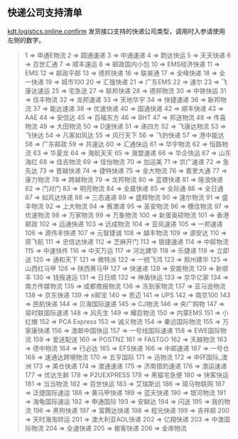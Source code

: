 ## 快递公司支持清单

[kdt.logistics.online.confirm](http://open.youzan.com/apilist/detail/logistics?name=kdt.logistics.online.confirm) 发货接口支持的快递公司类型，调用时入参请使用左侧的数字。

> 1 => 申通E物流
> 2 => 圆通速递
> 3 => 中通速递
> 4 => 韵达快运
> 5 => 天天快递
> 6 => 百世汇通
> 7 => 顺丰速运
> 8 => 邮政国内小包
> 10 => EMS经济快递
> 11 => EMS
> 12 => 邮政平邮
> 13 => 德邦快递
> 16 => 联昊通
> 17 => 全峰快递
> 18 => 全一快递
> 19 => 城市100
> 20 => 汇强快递
> 21 => 广东EMS
> 22 => 速尔
> 23 => 飞康达速运
> 25 => 宅急送
> 27 => 联邦快递
> 28 => 德邦物流
> 30 => 中铁快运
> 31 => 信丰物流
> 32 => 龙邦速递
> 33 => 天地华宇
> 34 => 快捷速递
> 36 => 新邦物流
> 37 => 能达速递
> 38 => 优速快递
> 40 => 国通快递
> 42 => 顺丰快递
> 43 => AAE
> 44 => 安信达
> 45 => 百福东方
> 46 => BHT
> 47 => 邦送物流
> 48 => 传喜物流
> 49 => 大田物流
> 50 => D速快递
> 51 => 递四方
> 52 => 飞康达物流
> 53 => 飞快达
> 54 => 凡客如风达
> 55 => 风行天下
> 56 => 飞豹快递
> 57 => 港中能达
> 58 => 广东邮政
> 59 => 共速达
> 60 => 汇通快运
> 61 => 华宇物流
> 62 => 恒路物流
> 63 => 华夏龙
> 64 => 海航天天
> 65 => 海盟速递
> 66 => 华企快运
> 67 => 山东海红
> 68 => 佳吉物流
> 69 => 佳怡物流
> 70 => 加运美
> 71 => 京广速递
> 72 => 急先达
> 73 => 晋越快递
> 74 => 捷特快递
> 75 => 金大物流
> 76 => 嘉里大通
> 77 => 康力物流
> 78 => 跨越物流
> 79 => 龙邦物流
> 80 => 蓝镖快递
> 81 => 隆浪快递
> 82 => 门对门
> 83 => 明亮物流
> 84 => 全晨快递
> 85 => 全际通
> 86 => 全日通
> 87 => 如风达快递
> 88 => 三态速递
> 89 => 盛辉物流
> 90 => 速尔物流
> 91 => 盛丰物流
> 92 => 上大物流
> 94 => 赛澳递
> 95 => 圣安物流
> 96 => 穗佳物流
> 97 => 优速物流
> 98 => 万家物流
> 99 => 万象物流
> 100 => 新蛋奥硕物流
> 101 => 香港邮政
> 102 => 运通快递
> 103 => 远成物流
> 104 => 亚风速递
> 105 => 一邦速递
> 106 => 源伟丰快递
> 107 => 元智捷诚
> 108 => 越丰物流
> 109 => 源安达
> 110 => 原飞航
> 111 => 忠信达快递
> 112 => 芝麻开门
> 113 => 银捷速递
> 114 => 中邮物流
> 115 => 中速快件
> 116 => 中天万运
> 117 => 河北建华
> 118 => 乐捷递
> 119 => 立即送
> 120 => 通和天下
> 121 => 微特派
> 122 => 一统飞鸿
> 123 => 郑州建华
> 125 => 山西红马甲
> 126 => 陕西黄马甲
> 127 => 快速递
> 128 => 安能物流
> 129 => 新顺丰
> 130 => 钱报速运
> 131 => 日日顺
> 132 => 神盾快运
> 133 => 京华亿家
> 134 => 南方传媒物流
> 135 => 成都商报物流
> 136 => 冻到家物流
> 137 => 亚马逊物流
> 138 => 京东快递
> 139 => e邮宝
> 140 => 思迈
> 141 => UPS
> 142 => 南京100
> 143 => 民航快递
> 144 => 贝海国际速递
> 145 => CJ物流
> 146 => 央广购物
> 147 => 易时联国际速递
> 148 => 风先生
> 149 => 耀启物流
> 150 => 内蒙EMS
> 151 => 小红帽
> 152 => PCA Express
> 153 => 诚义物流
> 154 => 秦远国际物流
> 155 => 万家康快递
> 156 => 澳邮中国快运
> 157 => 一号线国际速递
> 158 => EWE国际物流
> 159 => 爱送配送
> 160 => POSTNZ
> 161 => FASTGO
> 162 => 天越物流
> 163 => 德中物流
> 164 => 行必达
> 165 => EFS快递
> 166 => 中邮速递
> 167 => 一号仓
> 168 => 速通达跨境物流
> 170 => 五亨国际
> 171 => 迅物流
> 172 => 中环国际_澳洲
> 173 => 美仓快递
> 174 => 澳通速递
> 175 => 济南猎豹速递
> 176 => 澳运速递
> 177 => 优达生鲜
> 178 => P2UEXPRESS
> 179 => 黑猫宅急便
> 180 => 快客快运
> 181 => 当当物流
> 182 => 百世快运
> 183 => 艾瑞斯远
> 186 => 斑马物联网
> 187 => 泛捷国际速运
> 188 => 黄马甲快递
> 189 => 蓝天快递
> 190 => 银河物流
> 191 => 海龟国际速运
> 192 => 申通国际
> 193 => 安鲜达
> 194 => 闪送
> 195 => 我的物流
> 196 => 黑狗快递
> 197 => 富腾达快递
> 198 => 程光快递
> 199 => 吉祥邮
> 200 => 天时海淘转运
> 201 => 澳大利亚AOL快递
> 202 => 亿翔快递
> 203 => 中澳国际物流
> 204 => 全速快递
> 205 => 极客快递
> 206 => 金岸物流